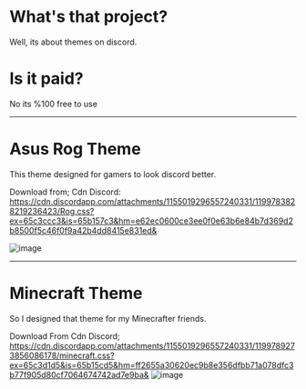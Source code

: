 # What's that project?

Well, its about themes on discord.

# Is it paid?

No its %100 free to use

-----------------------------------------------------------------------------------------------------------------

# Asus Rog Theme

This theme designed for gamers to look discord better.

Download from;
Cdn Discord: https://cdn.discordapp.com/attachments/1155019296557240331/1199783828219236423/Rog.css?ex=65c3ccc3&is=65b157c3&hm=e62ec0600ce3ee0f0e63b6e84b7d369d2b8500f5c46f0f9a42b4dd8415e831ed&

![image](https://github.com/Sempiller/BetterDiscordProjects/assets/110603660/ddfae1ea-1d9f-438b-8ee4-b455dff0a041)


-----------------------------------------------------------------------------------------------------------------

# Minecraft Theme 

So I designed that theme for my Minecrafter friends.

Download From
Cdn Discord; https://cdn.discordapp.com/attachments/1155019296557240331/1199789273856086178/minecraft.css?ex=65c3d1d5&is=65b15cd5&hm=ff2655a30620ec9b8e356dfbb71a078dfc3b77f905d80cf7064674742ad7e9ba&
![image](https://github.com/Sempiller/BetterDiscordProjects/assets/110603660/400360d3-5b59-4d4b-8136-4bc7bac60f71)

